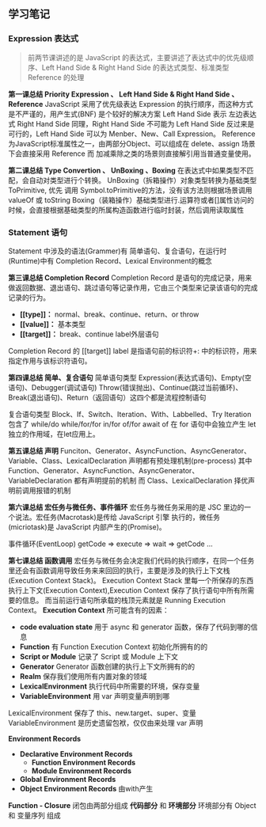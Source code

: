 ## 学习笔记

### Expression 表达式

> 前两节课讲述的是 JavaScript 的表达式，主要讲述了表达式中的优先级顺序、Left Hand Side & Right Hand Side 的表达式类型、标准类型 Reference 的处理

**第一课总结 Priority Expression 、 Left Hand Side & Right Hand Side 、Reference**
 JavaScript 采用了优先级表达 Expression 的执行顺序，而这种方式是不严谨的，用产生式(BNF) 是个较好的解决方案
 Left Hand Side 表示 左边表达式 Right Hand Side 同理，Right Hand Side 不可能为 Left Hand Side 反过来是可行的，Left Hand Side 可以为 Menber、New、Call Expression。
 Reference 为JavaScript标准属性之一，由两部分Object、可以组成在 delete、assign 场景下会直接采用 Reference 而 加减乘除之类的场景则直接解引用当普通变量使用。

**第二课总结 Type Convertion 、 UnBoxing 、Boxing**
 在表达式中如果类型不匹配，会自动对类型进行个转换。
 UnBoxing（拆箱操作）对象类型转换为基础类型 ToPrimitive, 优先 调用 Symbol.toPrimitive的方法，没有该方法则根据场景调用 valueOf 或 toString
 Boxing（装箱操作）基础类型进行.运算符或者[]属性访问的时候，会直接根据基础类型的所属构造函数进行临时封装，然后调用读取属性

### Statement 语句

Statement 中涉及的语法(Grammer)有 简单语句、复合语句，在运行时(Runtime)中有 Completion Record、Lexical Environment的概念

**第三课总结 Completion Record**
Completion Record 是语句的完成记录，用来做返回数据、退出语句、跳过语句等记录作用，它由三个类型来记录该语句的完成记录的行为。

* **[[type]]：** normal、break、continue、return、or throw
* **[[value]]：** 基本类型
* **[[target]]：** break、continue label外层语句

Completion Record 的 [[target]] label 是指语句前的标识符+: 中的标识符，用来指定作用与该标识符语句。

**第四课总结 简单、复合语句**
简单语句类型
Expression(表达式语句)、Empty(空语句)、Debugger(调试语句)
Throw(错误抛出)、Continue(跳过当前循环)、Break(退出语句)、Return（返回语句）这四个都是流程控制语句

复合语句类型
Block、If、Switch、Iteration、With、Labbelled、Try
Iteration 包含了 while/do while/for/for in/for of/for await of
在 for 语句中会独立产生 let 独立的作用域，在let应用上。

**第五课总结 声明**
Funciton、Generator、AsyncFunction、AsyncGenerator、Variable、Class、LexicalDeclaration
声明都有预处理机制(pre-process)
其中 Function、Generator、AsyncFunction、AsyncGenerator、VariableDeclaration 都有声明提前的机制
而 Class、LexicalDeclaration 择优声明前调用报错的机制

**第六课总结 宏任务与微任务、事件循环**
宏任务与微任务采用的是 JSC 里边的一个说法。宏任务(Macrotask)是传给 JavaScript 引擎 执行的，微任务(micriotask)是 JavaScript 内部产生的(Promise)。

事件循环(EventLoop)
getCode => execute => wait => getCode ...

**第七课总结 函数调用**
宏任务与微任务会决定我们代码的执行顺序，在同一个任务里还会有函数调用导致任务来来回回的执行，主要是涉及的执行上下文栈(Execution Context Stack)。
Execution Context Stack 里每一个所保存的东西 执行上下文(Execution Context),Execution Context 保存了执行语句中所有所需要的信息。
而当前运行语句所承载的栈顶元素就是 Running Execution Context。
**Execution Context** 所可能含有的因素：

* **code evaluation state** 用于 async 和 generator 函数，保存了代码到哪的信息
* **Function** 有 Function Execution Context 初始化所拥有的的
* **Script or Module** 记录了 Script 或 Module 上下文
* **Generator** Generator 函数创建的执行上下文所拥有的的
* **Realm** 保存我们使用所有内置对象的领域
* **LexicalEnvironment** 执行代码中所需要的环境，保存变量
* **VariableEnvironment** 用 var 声明变量声明到哪

LexicalEnvironment 保存了 this、new.target、super、变量
VariableEnvironment 是历史遗留包袱，仅仅由来处理 var 声明

**Environment Records**

* **Declarative Environment Records**
  * **Function Environment Records**
  * **Module Environment Records**
* **Global Environment Records**
* **Object Environment Records** 由with产生

**Function - Closure**
闭包由两部分组成 **代码部分** 和 **环境部分**
环境部分有 Object 和 变量序列 组成
